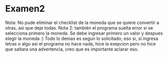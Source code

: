 # Examen2
Nota: No pude eliminar el checklist de la moneda que se quiere convertir a otras, asi que deje todas.
Nota 2: también el programa suelta error si se selecciona primero la moneda. Se debe ingresar primero un valor y despues elegir la moneda :)
Todo lo demas es segun lo solicitado, eso si, si ingresa letras o algo asi el programa no hace nada, hice la exepcion pero no hice que saltara una advertencia, creo que
es importante aclarar eso.
